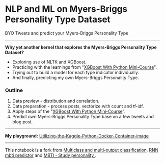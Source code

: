 # NLP and ML on Myers-Briggs Personality Type Dataset
BYO Tweets and predict your Myers-Briggs Personality Type

---

**Why yet another kernel that explores the Myers-Briggs Personality Type Dataset?**

- Exploring use of NLTK and XGBoost. 
- Practicing with the learnings from "[XGBoost With Python Mini-Course](https://machinelearningmastery.com/xgboost-python-mini-course/)".
- Trying out to build a model for each type indicator individually.
- And finally, predicting my own Myers-Briggs Personality Type.


### Outline

1. Data preview - distribution and correlation.
1. Data preparation - process posts, vectorize with count and tf-idf.
1. Apply steps of the "[XGBoost With Python Mini-Course](https://machinelearningmastery.com/xgboost-python-mini-course/)".
1. Predict own Myers-Briggs Personality Type base on a few tweets and blog post. 

---
**My playground:**
[Utilizing-the-Kaggle-Python-Docker-Container-image](https://github.com/stefan-bergstein/Utilizing-the-Kaggle-Python-Docker-Container-image)

---

This notebook is a fork from [Multiclass and multi-output classification](https://www.kaggle.com/depture/multiclass-and-multi-output-classification), [RNN mbti predictor](https://www.kaggle.com/prnvk05/rnn-mbti-predictor/) and [MBTI - Study personality
](https://www.kaggle.com/laowingkin/mbti-study-personality).
